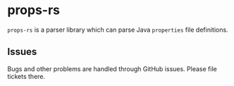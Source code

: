 # props-rs

`props-rs` is a parser library which can parse Java `properties` file
definitions.


## Issues

 Bugs and other problems are handled through GitHub issues. Please file tickets
 there.
